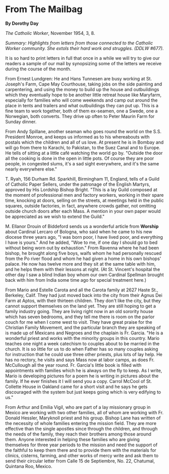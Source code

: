 From The Mailbag
================

**By Dorothy Day**

*The Catholic Worker*, November 1954, 3, 8.

*Summary: Highlights from letters from those connected to the Catholic
Worker community. She extols their hard work and struggles. (DDLW
\#677).*

It is so hard to print letters in full that once in a while we will try
to give our readers a sample of our mail by synopsizing some of the
letters we receive during the course of the month.

From Ernest Lundgren: He and Hans Tunnesen are busy working at St.
Joseph's Farm, Cape May Courthouse, taking jobs on the side painting and
carpentering, and using the money to build up the house and outbuildings
which they eventually hope to be another little retreat house like
Maryfarm, especially for families who will come weekends and camp out
around the place in tents and trailers and what outbuildings they can
put up. This is a fine team to work together, both of them ex-seamen,
one a Swede, one a Norwegian, both converts. They drive up often to
Peter Maurin Farm for Sunday dinner.

From Andy Spillane, another seaman who goes round the world on the S.S.
President Monroe, and keeps us informed as to his whereabouts with
postals which the children and all of us love. At present he is in
Bombay and will go from there to Karachi, to Pakistan, to the Suez Canal
and to Europe. He tells of sitting at a little café watching the world
go by. "Outside the door all the cooking is done in the open in little
pots. Of course they are poor people, in congested slums, it's a sad
sight everywhere, and it's the same nearly everywhere else."

T. Ryah, 156 Durham Rd. Sparkhill, Birmingham 11, England, tells of a
Guild of Catholic Paper Sellers, under the patronage of the English
Martyrs, approved by His Lordship Bishop Bright. "This is a lay Guild
composed at the moment of professional men and factory workers, working
in their spare time, knocking at doors, selling on the streets, at
meetings held in the public squares, outside factories, in fact,
anywhere crowds gather, not omitting outside church doors after each
Mass. A mention in your own paper would be appreciated as we wish to
extend the Guild."

M. Ellanor Drouin of Biddeford sends us a wonderful article from
**Worship** about Cardinal Lercaro of Bologna, who said when he came to
his new diocese three years ago, "I was born poor, I have lived poor,
and everything I have is yours." And he added, "Woe to me, if one day I
should go to bed without being worn out by exhaustion." From Ravenna
where he had been bishop, he brought along five boys, waifs whom he had
personally rescued from the Po river flood and whom he had given a home
in his own bishops' palace. He now has twelve more and they sit at the
same table with him, and he helps them with their lessons at night. (At
St. Vincent's hospital the other day I saw a blind Indian boy whom our
own Cardinal Spellman brought back with him from India some time ago for
special treatment here.)

From Mario and Estelle Carota and all the Carota family at 2627 Haste
St., Berkeley, Calif. They had just moved back into the city from their
Agnus Dei Farm at Aptos, with their thirteen children. They don't like
the city, but they cannot support themselves on the land yet. They are
still hoping to get a family industry going. They are living right now
in an old sorority house which has seven bedrooms, and they tell me
there is room on the parlor couch for me when I come west to visit. They
have great praise for the Christian Family Movement, and the particular
branch they are speaking of is made up of Mexicans and Negroes and the
chaplain is Fr. Garcia. "He is a wonderful priest and works with the
minority groups in this country. Mario teaches one night a week
catechism to couples about to be married in the church. It is so little
for us to do when Father has so many couples asking for instruction that
he could use three other priests, plus lots of lay help. He has no
rectory, he visits and says Mass now at labor camps, as does Fr.
McCullough all the year round. Fr. Garcia's little book is filled with
appointments with families which he is always on the fly to keep. As I
write, Mario is developing pictures for a poem he is writing in pictures
about the family. If he ever finishes it I will send you a copy. Carrol
McCool of St. Collette House in Oakland came for a short visit and he
says he gets discouraged with the system but just keeps going which is
very edifying to us."

From Arthur and Emilia Vigil, who are part of a lay missionary group in
Mexico are working with two other families, all of whom are working with
Fr. Donald Hessler, Maryknoll priest and his group. Bishop Lane has
written of the necessity of whole families entering the mission field.
They are more effective than the single apostles since through the
children, and through the needs of the family, they reach their brothers
among those around them. Anyone interested in helping these families who
are giving themselves for three year periods to the mission and need the
support of the faithful to keep them there and to provide them with the
materials for clinics, cisterns, farming, and other works of mercy write
and ask them to send their circular letter from Calle 15 de Septiembre,
No. 22, Chatumal, Quintana Roo, Mexico.
